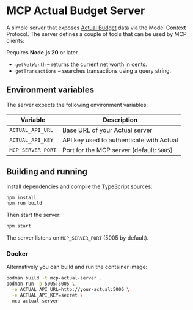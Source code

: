 # MCP Actual Budget Server

A simple server that exposes [Actual Budget](https://actualbudget.org/) data via the Model Context Protocol. The server defines a couple of tools that can be used by MCP clients:

Requires **Node.js 20** or later.

- `getNetWorth` – returns the current net worth in cents.
- `getTransactions` – searches transactions using a query string.

## Environment variables

The server expects the following environment variables:

| Variable           | Description                                      |
|--------------------|--------------------------------------------------|
| `ACTUAL_API_URL`   | Base URL of your Actual server                   |
| `ACTUAL_API_KEY`   | API key used to authenticate with Actual         |
| `MCP_SERVER_PORT`  | Port for the MCP server (default: `5005`)        |

## Building and running

Install dependencies and compile the TypeScript sources:

```bash
npm install
npm run build
```

Then start the server:

```bash
npm start
```

The server listens on `MCP_SERVER_PORT` (5005 by default).

### Docker

Alternatively you can build and run the container image:

```bash
podman build -t mcp-actual-server .
podman run -p 5005:5005 \
  -e ACTUAL_API_URL=http://your-actual:5006 \
  -e ACTUAL_API_KEY=secret \
  mcp-actual-server
```
